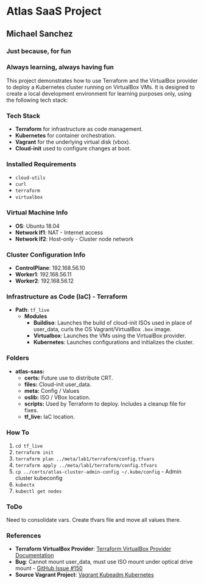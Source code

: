 # Atlas SaaS Project
## Michael Sanchez
### Just because, for fun
### Always learning, always having fun

This project demonstrates how to use Terraform and the VirtualBox provider to deploy a Kubernetes cluster running on VirtualBox VMs. It is designed to create a local development environment for learning purposes only, using the following tech stack:

### Tech Stack
- **Terraform** for infrastructure as code management.
- **Kubernetes** for container orchestration.
- **Vagrant** for the underlying virtual disk (vbox).
- **Cloud-init** used to configure changes at boot.

### Installed Requirements
- `cloud-utils`
- `curl`
- `terraform`
- `virtualbox`

### Virtual Machine Info
- **OS**: Ubuntu 18.04
- **Network If1**: NAT - Internet access
- **Network If2**: Host-only - Cluster node network

### Cluster Configuration Info
- **ControlPlane**: 192.168.56.10
- **Worker1**: 192.168.56.11
- **Worker2**: 192.168.56.12

### Infrastructure as Code (IaC) - Terraform
- **Path**: `tf_live`
  - **Modules**
    - **Buildiso**: Launches the build of cloud-init ISOs used in place of user_data, curls the OS Vagrant/VirtualBox `.box` image.
    - **Virtualbox**: Launches the VMs using the VirtualBox provider.
    - **Kubernetes**: Launches configurations and initializes the cluster.

### Folders
- **atlas-saas:**
  - **certs:** Future use to distribute CRT.
  - **files:** Cloud-init user_data.
  - **meta:** Config / Values 
  - **oslib:** ISO / VBox location.
  - **scripts:** Used by Terraform to deploy. Includes a cleanup file for fixes.
  - **tf_live:** IaC location.

### How To
1. `cd tf_live`
2. `terraform init`
3. `terraform plan ../meta/lab1/terraform/config.tfvars`
4. `terraform apply ../meta/lab1/terraform/config.tfvars`
5. `cp ../certs/atlas-cluster-admin-config ~/.kube/config` - Admin cluster kubeconfig
6. `kubectx`
7. `kubectl get nodes`

### ToDo
Need to consolidate vars.  Create tfvars file and move all values there.  

### References
- **Terraform VirtualBox Provider**: [Terraform VirtualBox Provider Documentation](https://registry.terraform.io/providers/terra-farm/virtualbox/latest/docs)
- **Bug**: Cannot mount user_data, must use ISO mount under optical drive mount - [GitHub Issue #150](https://github.com/terra-farm/terraform-provider-virtualbox/issues/150)
- **Source Vagrant Project**: [Vagrant Kubeadm Kubernetes](https://github.com/techiescamp/vagrant-kubeadm-kubernetes)
